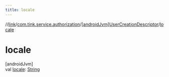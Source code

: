 ```yaml
---
title: locale
---
```

//[link](../../../index.html)/[com.tink.service.authorization](../index.html)/[[androidJvm]UserCreationDescriptor](index.html)/[locale](locale.html)



# locale



[androidJvm]\
val [locale](locale.html): [String](https://kotlinlang.org/api/latest/jvm/stdlib/kotlin/-string/index.html)




